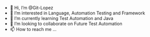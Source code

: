 - 👋 Hi, I’m @Git-Lopez
- 👀 I’m interested in Language, Automation Testing and Framework
- 🌱 I’m currently learning Test Automation and Java
- 💞️ I’m looking to collaborate on Future Test Automation
- 📫 How to reach me ...

<!---
Git-Lopez/Git-Lopez is a ✨ special ✨ repository because its `README.md` (this file) appears on your GitHub profile.
You can click the Preview link to take a look at your changes.
--->
